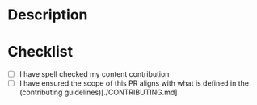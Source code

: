 # Description
<!-- Description of changes to the project -->

# Checklist
- [ ] I have spell checked my content contribution
- [ ] I have ensured the scope of this PR aligns with what is defined in the (contributing guidelines)[./CONTRIBUTING.md]
